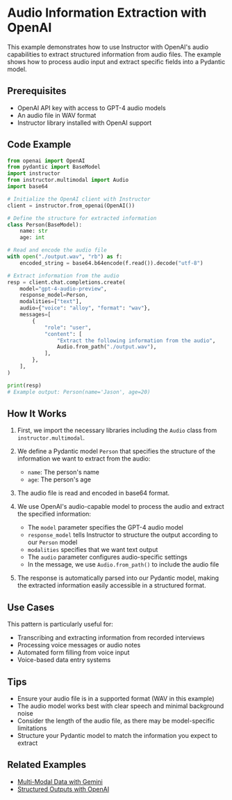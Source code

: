 # Audio Information Extraction with OpenAI

This example demonstrates how to use Instructor with OpenAI's audio capabilities to extract structured information from audio files. The example shows how to process audio input and extract specific fields into a Pydantic model.

## Prerequisites

- OpenAI API key with access to GPT-4 audio models
- An audio file in WAV format
- Instructor library installed with OpenAI support

## Code Example

```python
from openai import OpenAI
from pydantic import BaseModel
import instructor
from instructor.multimodal import Audio
import base64

# Initialize the OpenAI client with Instructor
client = instructor.from_openai(OpenAI())

# Define the structure for extracted information
class Person(BaseModel):
    name: str
    age: int

# Read and encode the audio file
with open("./output.wav", "rb") as f:
    encoded_string = base64.b64encode(f.read()).decode("utf-8")

# Extract information from the audio
resp = client.chat.completions.create(
    model="gpt-4-audio-preview",
    response_model=Person,
    modalities=["text"],
    audio={"voice": "alloy", "format": "wav"},
    messages=[
        {
            "role": "user",
            "content": [
                "Extract the following information from the audio",
                Audio.from_path("./output.wav"),
            ],
        },
    ],
)

print(resp)
# Example output: Person(name='Jason', age=20)
```

## How It Works

1. First, we import the necessary libraries including the `Audio` class from `instructor.multimodal`.

2. We define a Pydantic model `Person` that specifies the structure of the information we want to extract from the audio:
   - `name`: The person's name
   - `age`: The person's age

3. The audio file is read and encoded in base64 format.

4. We use OpenAI's audio-capable model to process the audio and extract the specified information:
   - The `model` parameter specifies the GPT-4 audio model
   - `response_model` tells Instructor to structure the output according to our `Person` model
   - `modalities` specifies that we want text output
   - The `audio` parameter configures audio-specific settings
   - In the message, we use `Audio.from_path()` to include the audio file

5. The response is automatically parsed into our Pydantic model, making the extracted information easily accessible in a structured format.

## Use Cases

This pattern is particularly useful for:

- Transcribing and extracting information from recorded interviews
- Processing voice messages or audio notes
- Automated form filling from voice input
- Voice-based data entry systems

## Tips

- Ensure your audio file is in a supported format (WAV in this example)
- The audio model works best with clear speech and minimal background noise
- Consider the length of the audio file, as there may be model-specific limitations
- Structure your Pydantic model to match the information you expect to extract

## Related Examples

- [Multi-Modal Data with Gemini](multi_modal_gemini.md)
- [Structured Outputs with OpenAI](../integrations/openai.md)